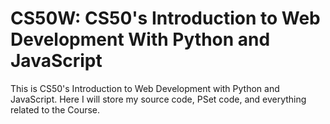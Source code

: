 # CS50W: CS50's Introduction to Web Development With Python and JavaScript
This is CS50's Introduction to Web Development with Python and JavaScript. Here I will store my source code, PSet code, and everything related to the Course.